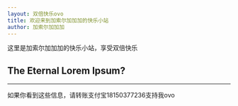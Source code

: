 ```yaml
---
layout: 双倍快乐ovo
title: 欢迎来到加索尔加加加的快乐小站
author: 加索尔加加加
---
```


这里是加索尔加加加的快乐小站，享受双倍快乐

## The Eternal Lorem Ipsum? 
-----

如果你看到这些信息，请转账支付宝18150377236支持我ovo


